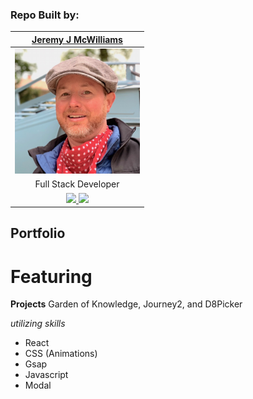 ### Repo Built by:

|  [Jeremy J McWilliams](https://jeremyjmcwilliams.com)|
| :---------------------------------------------------: |
| [<img src="./src/Assets/Jeremy.jpg" width = "200" />](https://github.com/J2Macwilliams)   |
|Full Stack Developer |
| [<img src="https://github.com/favicon.ico" width="30"> ](https://github.com/J2Macwilliams)   [ <img src="https://static.licdn.com/sc/h/al2o9zrvru7aqj8e1x2rzsrca" width="30"> ](https://www.linkedin.com/in/jeremyjmcwilliams/) | 

## Portfolio

# Featuring

**Projects**
Garden of Knowledge, Journey2, and D8Picker

*utilizing skills*
- React 
- CSS (Animations)
- Gsap 
- Javascript 
- Modal